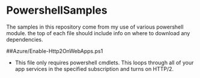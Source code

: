 # PowershellSamples
The samples in this repository come from my use of various powershell module. the top of each file should include info on where to download any dependencies.

##Azure/Enable-Http2OnWebApps.ps1
*	This file only requires powershell cmdlets. This loops through all of your app services in the specified subscription and turns on HTTP/2.